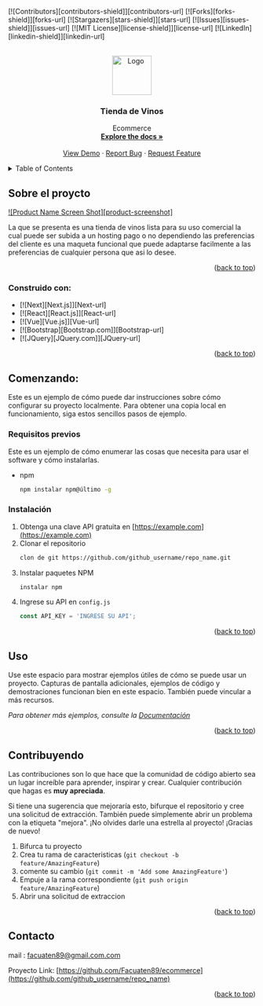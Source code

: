 <!-- Improved compatibility of back to top link: See: https://github.com/othneildrew/Best-README-Template/pull/73 -->
<a name="readme-top"></a>
<!--
*** Thanks for checking out the Best-README-Template. If you have a suggestion
*** that would make this better, please fork the repo and create a pull request
*** or simply open an issue with the tag "enhancement".
*** Don't forget to give the project a star!
*** Thanks again! Now go create something AMAZING! :D
-->



<!-- PROJECT SHIELDS -->
<!--
*** I'm using markdown "reference style" links for readability.
*** Reference links are enclosed in brackets [ ] instead of parentheses ( ).
*** See the bottom of this document for the declaration of the reference variables
*** for contributors-url, forks-url, etc. This is an optional, concise syntax you may use.
*** https://www.markdownguide.org/basic-syntax/#reference-style-links
-->
[![Contributors][contributors-shield]][contributors-url]
[![Forks][forks-shield]][forks-url]
[![Stargazers][stars-shield]][stars-url]
[![Issues][issues-shield]][issues-url]
[![MIT License][license-shield]][license-url]
[![LinkedIn][linkedin-shield]][linkedin-url]



<!-- PROJECT LOGO -->
<br />
<div align="center">
  <a href="https://github.com/github_username/repo_name">
    <img src="images/logo.png" alt="Logo" width="80" height="80">
  </a>

<h3 align="center">Tienda de Vinos</h3>

  <p align="center">
    Ecommerce
    <br />
    <a href="https://github.com/github_username/repo_name"><strong>Explore the docs »</strong></a>
    <br />
    <br />
    <a href="https://github.com/github_username/repo_name">View Demo</a>
    ·
    <a href="https://github.com/github_username/repo_name/issues">Report Bug</a>
    ·
    <a href="https://github.com/github_username/repo_name/issues">Request Feature</a>
  </p>
</div>



<!-- TABLE OF CONTENTS -->
<details>
  <summary>Table of Contents</summary>
  <ol>
    <li>
      <a href="#about-the-project">About The Project</a>
      <ul>
        <li><a href="#built-with">Built With</a></li>
      </ul>
    </li>
    <li>
      <a href="#getting-started">Getting Started</a>
      <ul>
        <li><a href="#prerequisites">Prerequisites</a></li>
        <li><a href="#installation">Installation</a></li>
      </ul>
    </li>
    <li><a href="#usage">Usage</a></li>
    <li><a href="#roadmap">Roadmap</a></li>
    <li><a href="#contributing">Contributing</a></li>
    <li><a href="#license">License</a></li>
    <li><a href="#contact">Contact</a></li>
    <li><a href="#acknowledgments">Acknowledgments</a></li>
  </ol>
</details>



<!-- ABOUT THE PROJECT -->
## Sobre el proycto

[![Product Name Screen Shot][product-screenshot]](https://example.com)

La que se presenta es una tienda de vinos lista para su uso comercial la cual puede ser subida a un hosting pago o no dependiendo las preferencias del cliente es una maqueta funcional que puede adaptarse facilmente a las preferencias de cualquier persona que asi lo desee.


<p align="right">(<a href="#readme-top">back to top</a>)</p>



### Construido con:

* [![Next][Next.js]][Next-url]
* [![React][React.js]][React-url]
* [![Vue][Vue.js]][Vue-url]
* [![Bootstrap][Bootstrap.com]][Bootstrap-url]
* [![JQuery][JQuery.com]][JQuery-url]

<p align="right">(<a href="#readme-top">back to top</a>)</p>



<!-- GETTING STARTED -->
## Comenzando:

Este es un ejemplo de cómo puede dar instrucciones sobre cómo configurar su proyecto localmente.
Para obtener una copia local en funcionamiento, siga estos sencillos pasos de ejemplo.

### Requisitos previos

Este es un ejemplo de cómo enumerar las cosas que necesita para usar el software y cómo instalarlas.
* npm
  ```sh
  npm instalar npm@último -g
  ```

### Instalación

1. Obtenga una clave API gratuita en [https://example.com](https://example.com)
2. Clonar el repositorio
   ```sh
   clon de git https://github.com/github_username/repo_name.git
   ```
3. Instalar paquetes NPM
   ```sh
   instalar npm
   ```
4. Ingrese su API en `config.js`
   ```js
   const API_KEY = 'INGRESE SU API';
   ```

<p align="right">(<a href="#readme-top">back to top</a>)</p>




<!-- EJEMPLOS DE USO -->
## Uso

Use este espacio para mostrar ejemplos útiles de cómo se puede usar un proyecto. Capturas de pantalla adicionales, ejemplos de código y demostraciones funcionan bien en este espacio. También puede vincular a más recursos.

_Para obtener más ejemplos, consulte la [Documentación](https://example.com)_

<p align="right">(<a href="#readme-top">back to top</a>)</p>



<!-- CONTRIBUYENDO -->
## Contribuyendo

Las contribuciones son lo que hace que la comunidad de código abierto sea un lugar increíble para aprender, inspirar y crear. Cualquier contribución que hagas es **muy apreciada**.

Si tiene una sugerencia que mejoraría esto, bifurque el repositorio y cree una solicitud de extracción. También puede simplemente abrir un problema con la etiqueta "mejora".
¡No olvides darle una estrella al proyecto! ¡Gracias de nuevo!

1. Bifurca tu proyecto
2. Crea tu rama de caracteristicas (`git checkout -b feature/AmazingFeature`)
3. comente su cambio (`git commit -m 'Add some AmazingFeature'`)
4. Empuje a la rama correspondiente (`git push origin feature/AmazingFeature`)
5. Abrir una solicitud de extraccion

<p align="right">(<a href="#readme-top">back to top</a>)</p>






<!-- CONTACTO -->
## Contacto

mail : facuaten89@gmail.com.com

Proyecto Link: [https://github.com/Facuaten89/ecommerce](https://github.com/github_username/repo_name)

<p align="right">(<a href="#readme-top">back to top</a>)</p>

